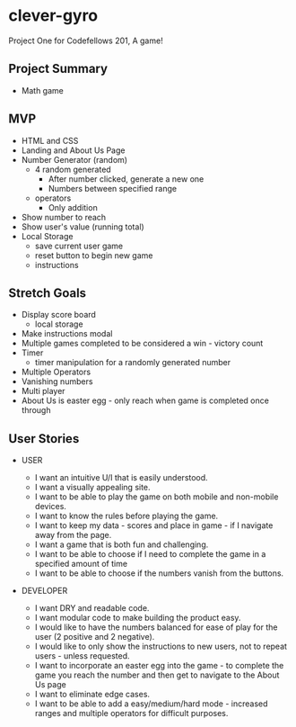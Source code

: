 # clever-gyro
Project One for Codefellows 201, A game!

## Project Summary
* Math game

## MVP
* HTML and CSS
* Landing and About Us Page
* Number Generator (random)
  * 4 random generated
    * After number clicked, generate a new one
    * Numbers between specified range
  * operators
    * Only addition
* Show number to reach
* Show user's value (running total)
* Local Storage
  * save current user game
  * reset button to begin new game
  * instructions

## Stretch Goals
* Display score board
  * local storage
* Make instructions modal
* Multiple games completed to be considered a win - victory count
* Timer
  * timer manipulation for a randomly generated number
* Multiple Operators
* Vanishing numbers
* Multi player
* About Us is easter egg - only reach when game is completed once through

## User Stories
* USER
  * I want an intuitive U/I that is easily understood.
  * I want a visually appealing site.
  * I want to be able to play the game on both mobile and non-mobile devices.
  * I want to know the rules before playing the game.
  * I want to keep my data - scores and place in game - if I navigate away from the page.
  * I want a game that is both fun and challenging.
  * I want to be able to choose if I need to complete the game in a specified amount of time
  * I want to be able to choose if the numbers vanish from the buttons.

* DEVELOPER
  * I want DRY and readable code.
  * I want modular code to make building the product easy.
  * I would like to have the numbers balanced for ease of play for the user (2 positive and 2 negative).
  * I would like to only show the instructions to new users, not to repeat users - unless requested.
  * I want to incorporate an easter egg into the game - to complete the game you reach the number and then get to navigate to the About Us page
  * I want to eliminate edge cases.
  * I want to be able to add a easy/medium/hard mode - increased ranges and multiple operators for difficult purposes.
  
